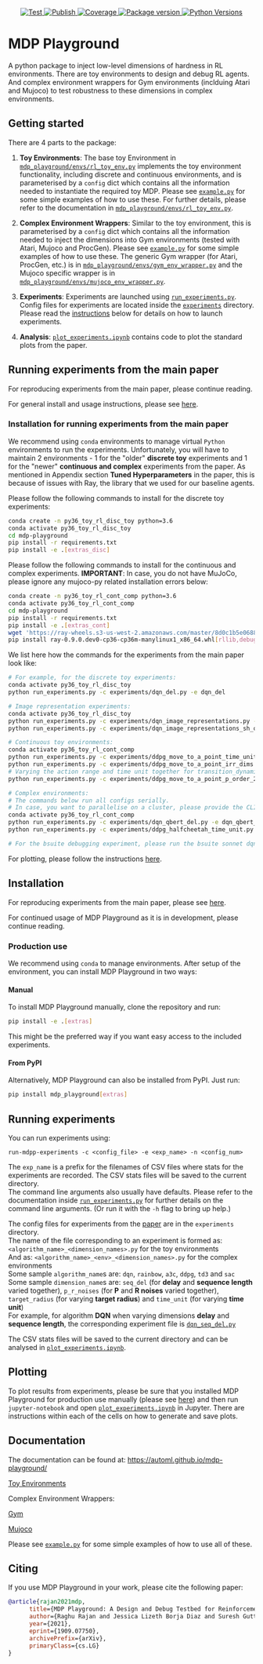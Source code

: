 <p align="center">

<a href="https://github.com/automl/mdp-playground/actions/workflows/gh-test.yml" target="_blank">
    <img src="https://github.com/automl/mdp-playground/actions/workflows/gh-test.yml/badge.svg" alt="Test">
</a>
<a href="https://github.com/automl/mdp-playground/actions/workflows/publish.yml" target="_blank">
    <img src="https://github.com/automl/mdp-playground/actions/workflows/publish.yml/badge.svg" alt="Publish">
</a>
<a href="https://codecov.io/gh/automl/mdp-playground" target="_blank">
    <img src="https://img.shields.io/codecov/c/github/automl/mdp-playground?color=%2334D058" alt="Coverage">
</a>
<a href="https://pypi.org/project/mdp-playground/" target="_blank">
    <img src="https://img.shields.io/pypi/v/mdp-playground?color=%2334D058&label=pypi%20package" alt="Package version">
</a>
<a href="https://pypi.org/project/mdp-playground/" target="_blank">
    <img src="https://img.shields.io/pypi/pyversions/mdp-playground.svg" alt="Python Versions">
</a>
</p>


# MDP Playground
A python package to inject low-level dimensions of hardness in RL environments. There are toy environments to design and debug RL agents. And complex environment wrappers for Gym environments (inclduing Atari and Mujoco) to test robustness to these dimensions in complex environments.

## Getting started
There are 4 parts to the package:
1) **Toy Environments**: The base toy Environment in [`mdp_playground/envs/rl_toy_env.py`](mdp_playground/envs/rl_toy_env.py) implements the toy environment functionality, including discrete and continuous environments, and is parameterised by a `config` dict which contains all the information needed to instantiate the required toy MDP. Please see [`example.py`](example.py) for some simple examples of how to use these. For further details, please refer to the documentation in [`mdp_playground/envs/rl_toy_env.py`](mdp_playground/envs/rl_toy_env.py).

2) **Complex Environment Wrappers**: Similar to the toy environment, this is parameterised by a `config` dict which contains all the information needed to inject the dimensions into Gym environments (tested with Atari, Mujoco and ProcGen). Please see [`example.py`](example.py) for some simple examples of how to use these. The generic Gym wrapper (for Atari, ProcGen, etc.) is in [`mdp_playground/envs/gym_env_wrapper.py`](mdp_playground/envs/gym_env_wrapper.py) and the Mujoco specific wrapper is in [`mdp_playground/envs/mujoco_env_wrapper.py`](mdp_playground/envs/mujoco_env_wrapper.py).

3) **Experiments**: Experiments are launched using [`run_experiments.py`](run_experiments.py). Config files for experiments are located inside the [`experiments`](experiments) directory. Please read the [instructions](#running-experiments) below for details on how to launch experiments.

4) **Analysis**: [`plot_experiments.ipynb`](plot_experiments.ipynb) contains code to plot the standard plots from the paper.


## Running experiments from the main paper
For reproducing experiments from the main paper, please continue reading.

For general install and usage instructions, please see [here](#installation).

### Installation for running experiments from the main paper
We recommend using `conda` environments to manage virtual `Python` environments to run the experiments. Unfortunately, you will have to maintain 2 environments - 1 for the "older" **discrete toy** experiments and 1 for the "newer" **continuous and complex** experiments from the paper. As mentioned in Appendix section **Tuned Hyperparameters** in the paper, this is because of issues with Ray, the library that we used for our baseline agents.

Please follow the following commands to install for the discrete toy experiments:
```bash
conda create -n py36_toy_rl_disc_toy python=3.6
conda activate py36_toy_rl_disc_toy
cd mdp-playground
pip install -r requirements.txt
pip install -e .[extras_disc]
```

Please follow the following commands to install for the continuous and complex experiments. **IMPORTANT**: In case, you do not have MuJoCo, please ignore any mujoco-py related installation errors below:
```bash
conda create -n py36_toy_rl_cont_comp python=3.6
conda activate py36_toy_rl_cont_comp
cd mdp-playground
pip install -r requirements.txt
pip install -e .[extras_cont]
wget 'https://ray-wheels.s3-us-west-2.amazonaws.com/master/8d0c1b5e068853bf748f72b1e60ec99d240932c6/ray-0.9.0.dev0-cp36-cp36m-manylinux1_x86_64.whl'
pip install ray-0.9.0.dev0-cp36-cp36m-manylinux1_x86_64.whl[rllib,debug]
```

We list here how the commands for the experiments from the main paper look like:
```bash
# For example, for the discrete toy experiments:
conda activate py36_toy_rl_disc_toy
python run_experiments.py -c experiments/dqn_del.py -e dqn_del

# Image representation experiments:
conda activate py36_toy_rl_disc_toy
python run_experiments.py -c experiments/dqn_image_representations.py -e dqn_image_representations
python run_experiments.py -c experiments/dqn_image_representations_sh_quant.py -e dqn_image_representations_sh_quant

# Continuous toy environments:
conda activate py36_toy_rl_cont_comp
python run_experiments.py -c experiments/ddpg_move_to_a_point_time_unit.py -e ddpg_move_to_a_point_time_unit
python run_experiments.py -c experiments/ddpg_move_to_a_point_irr_dims.py -e ddpg_move_to_a_point_irr_dims
# Varying the action range and time unit together for transition_dynamics_order = 2
python run_experiments.py -c experiments/ddpg_move_to_a_point_p_order_2.py -e ddpg_move_to_a_point_p_order_2

# Complex environments:
# The commands below run all configs serially.
# In case, you want to parallelise on a cluster, please provide the CLI argument -n <config_number> at the end of the given commands. Please refer to the documentation for run_experiments.py for this.
conda activate py36_toy_rl_cont_comp
python run_experiments.py -c experiments/dqn_qbert_del.py -e dqn_qbert_del
python run_experiments.py -c experiments/ddpg_halfcheetah_time_unit.py -e ddpg_halfcheetah_time_unit

# For the bsuite debugging experiment, please run the bsuite sonnet dqn agent on our toy environment while varying reward density. Commit https://github.com/deepmind/bsuite/commit/5116216b62ce0005100a6036fb5397e358652530 from the bsuite repo should work fine.
```

For plotting, please follow the instructions [here](#plotting).


## Installation
For reproducing experiments from the main paper, please see [here](#running-experiments-from-the-main-paper).

For continued usage of MDP Playground as it is in development, please continue reading.

### Production use
We recommend using `conda` to manage environments. After setup of the environment, you can install MDP Playground in two ways:
#### Manual
To install MDP Playground manually, clone the repository and run:
```bash
pip install -e .[extras]
```
This might be the preferred way if you want easy access to the included experiments.

#### From PyPI
Alternatively, MDP Playground can also be installed from PyPI. Just run:
```bash
pip install mdp_playground[extras]
```


## Running experiments
You can run experiments using:
```
run-mdpp-experiments -c <config_file> -e <exp_name> -n <config_num>
```
The `exp_name` is a prefix for the filenames of CSV files where stats for the experiments are recorded. The CSV stats files will be saved to the current directory.<br>
The command line arguments also usually have defaults. Please refer to the documentation inside [`run_experiments.py`](run_experiments.py) for further details on the command line arguments. (Or run it with the `-h` flag to bring up help.)

The config files for experiments from the [paper](https://arxiv.org/abs/1909.07750) are in the `experiments` directory.<br>
The name of the file corresponding to an experiment is formed as: `<algorithm_name>_<dimension_names>.py` for the toy environments<br>
And as: `<algorithm_name>_<env>_<dimension_names>.py` for the complex environments<br>
Some sample `algorithm_name`s are: `dqn`, `rainbow`, `a3c`, `ddpg`, `td3` and `sac`<br>
Some sample `dimension_name`s are: `seq_del` (for **delay** and **sequence length** varied together), `p_r_noises` (for **P** and **R noises** varied together),
`target_radius` (for varying **target radius**) and `time_unit` (for varying **time unit**)<br>
For example, for algorithm **DQN** when varying dimensions **delay** and **sequence length**, the corresponding experiment file is [`dqn_seq_del.py`](experiments/dqn_seq_del.py)

The CSV stats files will be saved to the current directory and can be analysed in [`plot_experiments.ipynb`](plot_experiments.ipynb).

## Plotting
To plot results from experiments, please be sure that you installed MDP Playground for production use manually (please see [here](#manual)) and then run `jupyter-notebook` and open [`plot_experiments.ipynb`](plot_experiments.ipynb) in Jupyter. There are instructions within each of the cells on how to generate and save plots.


## Documentation
The documentation can be found at: https://automl.github.io/mdp-playground/

[Toy Environments](https://automl.github.io/mdp-playground/_autosummary/mdp_playground.envs.rl_toy_env.RLToyEnv.html#mdp_playground.envs.rl_toy_env.RLToyEnv)

Complex Environment Wrappers:

[Gym](https://automl.github.io/mdp-playground/_autosummary/mdp_playground.envs.gym_env_wrapper.GymEnvWrapper.html#mdp_playground.envs.gym_env_wrapper.GymEnvWrapper)

[Mujoco](https://automl.github.io/mdp-playground/_autosummary/mdp_playground.envs.mujoco_env_wrapper.get_mujoco_wrapper.html#mdp_playground.envs.mujoco_env_wrapper.get_mujoco_wrapper)

Please see [`example.py`](example.py) for some simple examples of how to use all of these.

## Citing
If you use MDP Playground in your work, please cite the following paper:

```bibtex
@article{rajan2021mdp,
      title={MDP Playground: A Design and Debug Testbed for Reinforcement Learning},
      author={Raghu Rajan and Jessica Lizeth Borja Diaz and Suresh Guttikonda and Fabio Ferreira and André Biedenkapp and Jan Ole von Hartz and Frank Hutter},
      year={2021},
      eprint={1909.07750},
      archivePrefix={arXiv},
      primaryClass={cs.LG}
}
```
